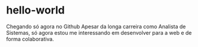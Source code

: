 # hello-world
Chegando só agora no Github
Apesar da longa carreira como Analista de Sistemas, só agora estou me interessando em desenvolver para a web e de forma colaborativa.
